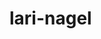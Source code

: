 # lari-nagel
<!DOCTYPE html>
<html lang="p+Br">
    <lead>
<meta charset="UTF-8">
<meta name="view port"
content="width=device-wdt, initial scale=1,0">
<title> Meu site básico</title>
<head>
